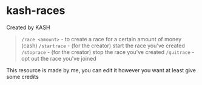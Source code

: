 # kash-races
Created by KASH

>`/race <amount>` - to create a race for a certain amount of money (cash)
`/startrace` - (for the creator) start the race you've created
`/stoprace` - (for the creator) stop the race you've created
`/quitrace` - opt out the race you've joined

This resource is made by me, you can edit it however you want at least give some credits
